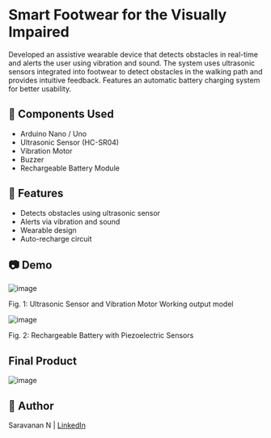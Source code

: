 # Smart Footwear for the Visually Impaired

Developed an assistive wearable device that detects obstacles in real-time and alerts the user using vibration and sound. The system uses ultrasonic sensors integrated into footwear to detect obstacles in the walking path and provides intuitive feedback. Features an automatic battery charging system for better usability.

## 🔧 Components Used
- Arduino Nano / Uno
- Ultrasonic Sensor (HC-SR04)
- Vibration Motor
- Buzzer
- Rechargeable Battery Module

## 🧠 Features
- Detects obstacles using ultrasonic sensor
- Alerts via vibration and sound
- Wearable design
- Auto-recharge circuit

## 📷 Demo
![image](https://github.com/user-attachments/assets/b0630ef6-a57c-46e9-a7d4-dcf71ba92d90)

Fig. 1: Ultrasonic Sensor and Vibration Motor Working output model

![image](https://github.com/user-attachments/assets/920c1078-1be4-49ad-974a-7fad97af3619)

Fig. 2: Rechargeable Battery with Piezoelectric Sensors

## Final Product
![image](https://github.com/user-attachments/assets/c47294f3-5d1b-4fc1-a22c-8dfb676f827b)



## 📝 Author
Saravanan N | [LinkedIn](https://www.linkedin.com/in/saravanann132/)

